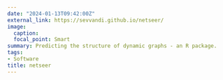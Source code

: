 ```yaml
---
date: "2024-01-13T09:42:00Z"
external_link: https://sevvandi.github.io/netseer/
image:
  caption: 
  focal_point: Smart
summary: Predicting the structure of dynamic graphs - an R package.
tags:
- Software
title: netseer
---
```

